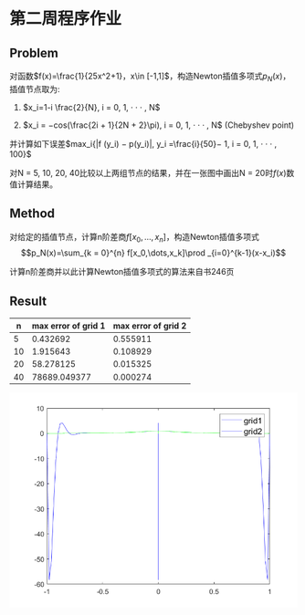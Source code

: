 # 第二周程序作业

## Problem
对函数$f(x)=\frac{1}{25x^2+1}，x\in [-1,1]$，构造Newton插值多项式$p_N(x)$，插值节点取为:

1. $x_i=1-i \frac{2}{N}, i = 0, 1, · · · , N$

2. $x_i = −cos(\frac{2i + 1}{2N + 2}\pi), i = 0, 1, · · · , N$ (Chebyshev point)

并计算如下误差$max_i{|f (y_i) − p(y_i)|, y_i =\frac{i}{50}− 1, i = 0, 1, · · · , 100}$

对N = 5, 10, 20, 40比较以上两组节点的结果，并在一张图中画出N = 20时$f (x)$数值计算结果。

## Method
对给定的插值节点，计算n阶差商$f[x_0,\dots,x_n]$，构造Newton插值多项式
$$p_N(x)=\sum_{k = 0}^{n}  f[x_0,\dots,x_k]\prod _{i=0}^{k-1}(x-x_i)$$

计算n阶差商并以此计算Newton插值多项式的算法来自书246页

## Result

|n |max error of grid 1|max error of grid 2|
|---|---|---|
 | 5|   0.432692   |  0.555911  |
  |10|   1.915643   | 0.108929 |
  |20|   58.278125   | 0.015325 |
  |40| 78689.049377   | 0.000274 |

![code2](code2.png) 